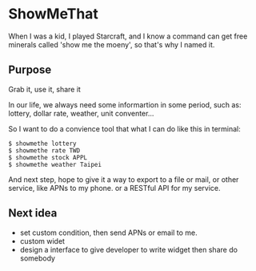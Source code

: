 ShowMeThat
=========

When I was a kid, I played Starcraft, and I know a command can get free minerals called 'show me the moeny', so that's why I named it.


## Purpose

Grab it, use it, share it

In our life, we always need some informartion in some period, such as: lottery, dollar rate, weather, unit conventer...

So I want to do a convience tool that what I can do like this in terminal:

```
$ showmethe lottery
$ showmethe rate TWD
$ showmethe stock APPL
$ showmethe weather Taipei
```

And next step, hope to give it a way to export to a file or mail, or other service, like APNs to my phone. or a RESTful API for my service.

## Next idea

- set custom condition, then send APNs or email to me.
- custom widet
- design a interface to give developer to write widget then share do somebody
